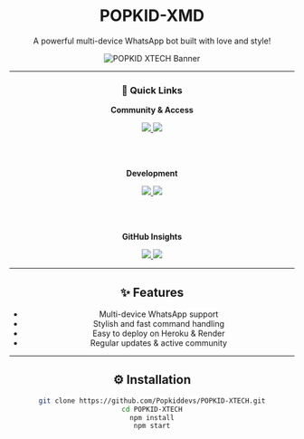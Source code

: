 <div align="center">

# POPKID-XMD  
A powerful multi-device WhatsApp bot built with love and style!

![POPKID XTECH Banner](https://files.catbox.moe/o0q75n.png)

---

### 🚀 Quick Links

**Community & Access**

<a href="https://whatsapp.com/channel/0029VadQrNI8KMqo79BiHr3l" target="_blank">
  <img src="https://img.shields.io/badge/Join-WhatsApp%20Channel-25D366?style=for-the-badge&logo=whatsapp&logoColor=white" />
</a>

<a href="https://popkid.vercel.app/" target="_blank">
  <img src="https://img.shields.io/badge/GET-SESSION%20ID-1F2937?style=for-the-badge&logo=vercel" />
</a>

<br><br>

**Development**

<a href="https://github.com/Popkiddevs/POPKID-XTECH/fork" target="_blank">
  <img src="https://img.shields.io/badge/Fork%20on-GitHub-000?style=for-the-badge&logo=github" />
</a>

<a href="https://dashboard.heroku.com/new?template=https://github.com/Popkiddevs/POPKID-XTECH" target="_blank">
  <img src="https://img.shields.io/badge/Deploy%20to-Heroku-6762A6?style=for-the-badge&logo=heroku&logoColor=white" />
</a>

<br><br>

**GitHub Insights**

<a href="https://github.com/Popkiddevs" target="_blank">
  <img src="https://img.shields.io/github/followers/Popkiddevs?label=Follow&style=for-the-badge&logo=github" />
</a>

<a href="https://github.com/Popkiddevs/POPKID-XTECH" target="_blank">
  <img src="https://img.shields.io/github/stars/Popkiddevs/POPKID-XTECH?label=Stars&style=for-the-badge&logo=github" />
</a>

---

## ✨ Features

- Multi-device WhatsApp support  
- Stylish and fast command handling  
- Easy to deploy on Heroku & Render  
- Regular updates & active community  

---

## ⚙️ Installation

```bash
git clone https://github.com/Popkiddevs/POPKID-XTECH.git
cd POPKID-XTECH
npm install
npm start
